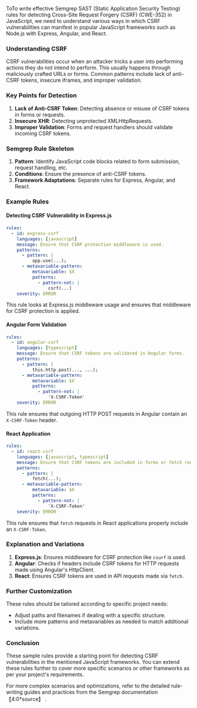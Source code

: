 ToTo write effective Semgrep SAST (Static Application Security Testing) rules for detecting Cross-Site Request Forgery (CSRF) (CWE-352) in JavaScript, we need to understand various ways in which CSRF vulnerabilities can manifest in popular JavaScript frameworks such as Node.js with Express, Angular, and React.

### Understanding CSRF

CSRF vulnerabilities occur when an attacker tricks a user into performing actions they do not intend to perform. This usually happens through maliciously crafted URLs or forms. Common patterns include lack of anti-CSRF tokens, insecure iframes, and improper validation.

### Key Points for Detection

1. **Lack of Anti-CSRF Token**: Detecting absence or misuse of CSRF tokens in forms or requests.
2. **Insecure XHR**: Detecting unprotected XMLHttpRequests.
3. **Improper Validation**: Forms and request handlers should validate incoming CSRF tokens.

### Semgrep Rule Skeleton

1. **Pattern**: Identify JavaScript code blocks related to form submission, request handling, etc.
2. **Conditions**: Ensure the presence of anti-CSRF tokens.
3. **Framework Adaptations**: Separate rules for Express, Angular, and React.

### Example Rules

#### Detecting CSRF Vulnerability in Express.js

```yaml
rules:
  - id: express-csrf
    languages: [javascript]
    message: Ensure that CSRF protection middleware is used.
    patterns:
      - pattern: |
          app.use(...);
      - metavariable-pattern:
          metavariable: $X
          patterns:
            - pattern-not: |
                csrf(...)
    severity: ERROR
```

This rule looks at Express.js middleware usage and ensures that middleware for CSRF protection is applied.

#### Angular Form Validation

```yaml
rules:
  - id: angular-csrf
    languages: [typescript]
    message: Ensure that CSRF tokens are validated in Angular forms.
    patterns:
      - pattern: |
          this.http.post(..., ...);
      - metavariable-pattern:
          metavariable: $X
          patterns:
            - pattern-not: |
                'X-CSRF-Token'
    severity: ERROR
```

This rule ensures that outgoing HTTP POST requests in Angular contain an `X-CSRF-Token` header.

#### React Application

```yaml
rules:
  - id: react-csrf
    languages: [javascript, typescript]
    message: Ensure that CSRF tokens are included in forms or fetch requests.
    patterns:
      - pattern: |
          fetch(...);
      - metavariable-pattern:
          metavariable: $X
          patterns:
            - pattern-not: |
                'X-CSRF-Token'
    severity: ERROR
```

This rule ensures that `fetch` requests in React applications properly include an `X-CSRF-Token`.

### Explanation and Variations

1. **Express.js**: Ensures middleware for CSRF protection like `csurf` is used.
2. **Angular**: Checks if headers include CSRF tokens for HTTP requests made using Angular's HttpClient.
3. **React**: Ensures CSRF tokens are used in API requests made via `fetch`.

### Further Customization

These rules should be tailored according to specific project needs:
- Adjust paths and filenames if dealing with a specific structure.
- Include more patterns and metavariables as needed to match additional variations.

### Conclusion

These sample rules provide a starting point for detecting CSRF vulnerabilities in the mentioned JavaScript frameworks. You can extend these rules further to cover more specific scenarios or other frameworks as per your project's requirements.

For more complex scenarios and optimizations, refer to the detailed rule-writing guides and practices from the Semgrep documentation【4:0†source】  .